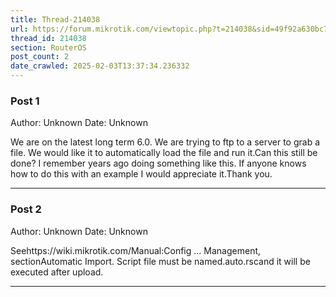 ```yaml
---
title: Thread-214038
url: https://forum.mikrotik.com/viewtopic.php?t=214038&sid=49f92a630bc7970d8ca50523be880e8f
thread_id: 214038
section: RouterOS
post_count: 2
date_crawled: 2025-02-03T13:37:34.236332
---
```


### Post 1
Author: Unknown
Date: Unknown

We are on the latest long term 6.0.  We are trying to ftp to a server to grab a file.  We would like it to automatically load the file and run it.Can this still be done?  I remember years ago doing something like this.  If anyone knows how to do this with an example I would appreciate it.Thank you.

---
### Post 2
Author: Unknown
Date: Unknown

Seehttps://wiki.mikrotik.com/Manual:Config ... Management, sectionAutomatic Import. Script file must be named<something>.auto.rscand it will be executed after upload.

---
